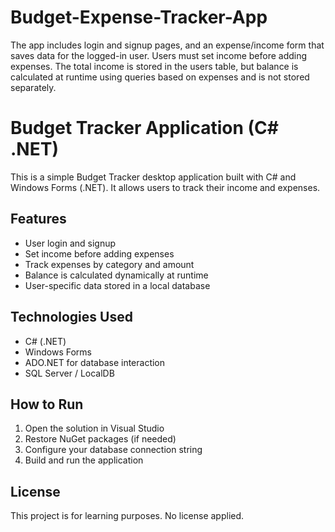 
# Budget-Expense-Tracker-App
The app includes login and signup pages, and an expense/income form that saves data for the logged-in user. Users must set income before adding expenses. The total income is stored in the users table, but balance is calculated at runtime using queries based on expenses and is not stored separately.


# Budget Tracker Application (C# .NET)

This is a simple Budget Tracker desktop application built with C# and Windows Forms (.NET). It allows users to track their income and expenses.

## Features

- User login and signup
- Set income before adding expenses
- Track expenses by category and amount
- Balance is calculated dynamically at runtime
- User-specific data stored in a local database

## Technologies Used

- C# (.NET)
- Windows Forms
- ADO.NET for database interaction
- SQL Server / LocalDB

## How to Run

1. Open the solution in Visual Studio
2. Restore NuGet packages (if needed)
3. Configure your database connection string
4. Build and run the application

## License

This project is for learning purposes. No license applied.
